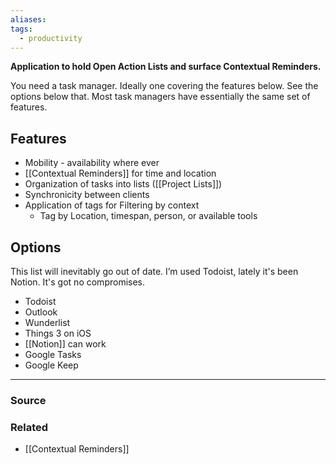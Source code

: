 ```yaml
---
aliases: 
tags:
  - productivity
---
```

**Application to hold Open Action Lists and surface Contextual Reminders.**

You need a task manager. Ideally one covering the features below. See the options below that. Most task managers have essentially the same set of features.

## Features

- Mobility - availability where ever
- [[Contextual Reminders]] for time and location
- Organization of tasks into lists ([[Project Lists]])
- Synchronicity between clients
- Application of tags for Filtering by context
    - Tag by Location, timespan, person, or available tools

## Options

This list will inevitably go out of date. I’m used Todoist, lately it's been Notion. It's got no compromises.

- Todoist
- Outlook
- Wunderlist
- Things 3 on iOS
- [[Notion]] can work
- Google Tasks
- Google Keep

---

### Source


### Related
- [[Contextual Reminders]]